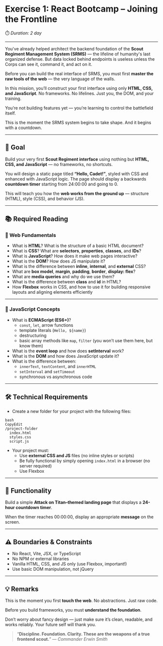 # Exercise 1: React Bootcamp – Joining the Frontline

⏱️ *Duration: 2 day*

---

You've already helped architect the backend foundation of the **Scout Regiment Management System (SRMS)** — the lifeline of humanity's last organized defense. But data locked behind endpoints is useless unless the Corps can see it, command it, and act on it.

Before you can build the real interface of SRMS, you must first **master the raw tools of the web** — the very language of the walls.

In this mission, you’ll construct your first interface using only **HTML, CSS, and JavaScript**. No frameworks. No lifelines. Just you, the DOM, and your training.

You’re not building features yet — you’re learning to control the battlefield itself.

This is the moment the SRMS system begins to take shape. And it begins with a countdown.

---

## **🎯 Goal**

Build your very first **Scout Regiment interface** using nothing but **HTML, CSS, and JavaScript** — no frameworks, no shortcuts.

You will design a static page titled **“Hello, Cadet!”**, styled with CSS and enhanced with JavaScript logic. The page should display a backwards **countdown timer** starting from 24:00:00 and going to 0.

This will teach you how the **web works from the ground up** — structure (HTML), style (CSS), and behavior (JS).

---

## **📚 Required Reading**

### 🧱 Web Fundamentals

- What is **HTML**? What is the structure of a basic HTML document?
- What is **CSS**? What are **selectors**, **properties**, **classes**, and **IDs**?
- What is **JavaScript**? How does it make web pages interactive?
- What is the **DOM**? How does JS manipulate it?
- What is the difference between **inline**, **internal**, and **external** CSS?
- What are **box model**, **margin**, **padding**, **border**, **display: flex**?
- What are **media queries** and why do we use them?
- What is the difference between **class** and **id** in HTML?
- How **Flexbox** works in CSS, and how to use it for building responsive layouts and aligning elements efficiently

---

### 📜 JavaScript Concepts

- What is **ECMAScript (ES6+)**?
    - `const`, `let`, arrow functions
    - template literals (`Hello, ${name}`)
    - destructuring
    - basic array methods like `map`, `filter` (you won’t use them here, but know them)
- What is the **event loop** and how does **setInterval** work?
- What is the **DOM** and how does JavaScript update it?
- What is the difference between:
    - `innerText`, `textContent`, and `innerHTML`
    - `setInterval` and `setTimeout`
    - synchronous vs asynchronous code

---

## **🛠️ Technical Requirements**

- Create a new folder for your project with the following files:

```
bash
CopyEdit
/project-folder
  index.html
  styles.css
  script.js
```

- Your project must:
    - Use **external CSS and JS** files (no inline styles or scripts)
    - Be fully functional by simply opening `index.html` in a browser (no server required)
    - Use Flexbox

---

## **🧭 Functionality**

Build a simple **Attack on Titan–themed landing page** that displays a **24-hour countdown timer**.

When the timer reaches 00:00:00, display an appropriate **message** on the screen.

---

## **⚠️ Boundaries & Constraints**

- No React, Vite, JSX, or TypeScript
- No NPM or external libraries
- Vanilla HTML, CSS, and JS only (use Flexbox, important!)
- Use basic DOM manipulation, not jQuery

---

## **💡 Remarks**

This is the moment you first **touch the web**. No abstractions. Just raw code.

Before you build frameworks, you must **understand the foundation**.

Don’t worry about fancy design — just make sure it’s clean, readable, and works reliably. Your future self will thank you.

> “**Discipline. Foundation. Clarity. These are the weapons of a true frontend scout.**” — *Commander Erwin Smith*
>
